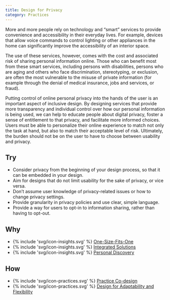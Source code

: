 ```yaml
---
title: Design for Privacy
category: Practices
---
```


More and more people rely on technology and “smart” services to provide convenience and accessibility in their everyday lives. For example, devices that allow voice commands to control lighting or other appliances in the home can significantly improve the accessibility of an interior space.

The use of these services, however, comes with the cost and associated risk of sharing personal information online. Those who can benefit most from these smart services, including persons with disabilities, persons who are aging and others who face discrimination, stereotyping, or exclusion, are often the most vulnerable to the misuse of private information (for example through the denial of medical insurance, jobs and services, or fraud).

Putting control of online personal privacy into the hands of the user is an important aspect of inclusive design. By designing services that provide more transparency and individual control over how our personal information is being used, we can help to educate people about digital privacy, foster a sense of entitlement to that privacy, and facilitate more informed choices. Users must be able to personalize their online experience to match not only the task at hand, but also to match their acceptable level of risk. Ultimately, the burden should not be on the user to have to choose between usability and privacy.

## Try

* Consider privacy from the beginning of your design process, so that it can be embedded in your design.
* Aim for designs that do not limit usability for the sake of privacy, or vice versa.
* Don’t assume user knowledge of privacy-related issues or how to change privacy settings.
* Provide granularity in privacy policies and use clear, simple language.
* Provide a way for users to opt-in to information sharing, rather than having to opt-out.

## Why

* {% include 'svg/icon-insights.svg' %} [One-Size-Fits-One](/insights/OneSizeFitsOne.html)
* {% include 'svg/icon-insights.svg' %} [Integrated Solutions](/insights/IntegratedSolutions.html)
* {% include 'svg/icon-insights.svg' %} [Personal Discovery](/insights/PersonalDiscovery.html)

## How

* {% include 'svg/icon-practices.svg' %} [Practice Co-design](/tools/PracticeCoDesign.html)
* {% include 'svg/icon-practices.svg' %} [Design for Adaptability and Flexibility](/tools/DesignForAdaptabilityAndFlexibility.html)
